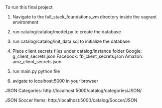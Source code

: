 To run this final project

1. Navigate to the full_stack_foundations_vm directory inside the vagrant environment

2. run catalog/catalog/model.py to create the database

3. run catalog/catalog/init_data.sql to initialize the database

4. Place client secrets files under catalog/instance folder
   Google: g_client_secrets.json
   Facebook: fb_client_secrets.json
   Amazon: amz_client_secrets.json

5. run main.py python file

6. avigate to localhost:5000 in your browser



JSON Categories:
http://localhost:5000/catalog/categories/JSON/

JSON Soccer Items:
http://localhost:5000/catalog/Soccer/JSON
